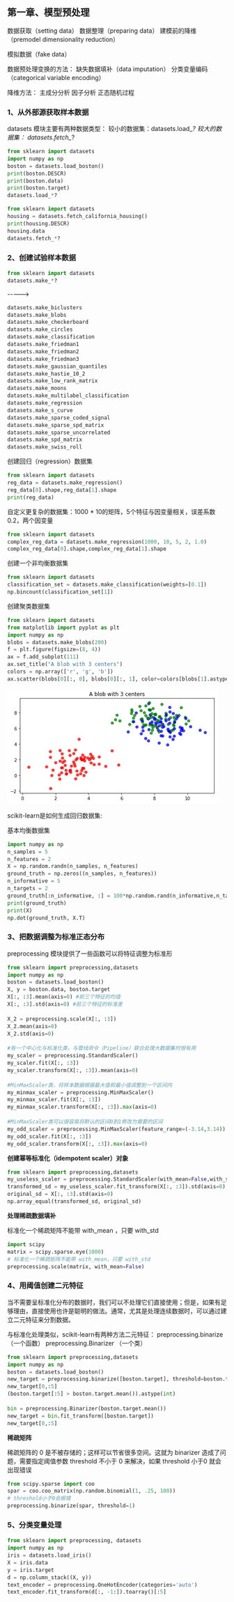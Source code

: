 ## 第一章、模型预处理

数据获取（setting data）
数据整理（preparing data）
建模前的降维（premodel dimensionality reduction）

模拟数据（fake data）

数据预处理变换的方法：
	缺失数据填补（data imputation）
	分类变量编码（categorical variable encoding）

降维方法：
	主成分分析
	因子分析
	正态随机过程

### 1、从外部源获取样本数据

datasets  模块主要有两种数据类型：
	较小的数据集：datasets.load_*?
	较大的数据集： datasets.fetch_*?

```python
from sklearn import datasets
import numpy as np
boston = datasets.load_boston()
print(boston.DESCR)
print(boston.data)
print(boston.target)
datasets.load_*?
```

```python
from sklearn import datasets
housing = datasets.fetch_california_housing()
print(housing.DESCR)
housing.data
datasets.fetch_*?
```

### 2、创建试验样本数据

```python
from sklearn import datasets
datasets.make_*?
```

----->

```txt
datasets.make_biclusters
datasets.make_blobs
datasets.make_checkerboard
datasets.make_circles
datasets.make_classification
datasets.make_friedman1
datasets.make_friedman2
datasets.make_friedman3
datasets.make_gaussian_quantiles
datasets.make_hastie_10_2
datasets.make_low_rank_matrix
datasets.make_moons
datasets.make_multilabel_classification
datasets.make_regression
datasets.make_s_curve
datasets.make_sparse_coded_signal
datasets.make_sparse_spd_matrix
datasets.make_sparse_uncorrelated
datasets.make_spd_matrix
datasets.make_swiss_roll
```

创建回归（regression）数据集

```python
from sklearn import datasets
reg_data = datasets.make_regression()
reg_data[0].shape,reg_data[1].shape
print(reg_data)
```

自定义更复杂的数据集：1000 * 10的矩阵，5个特征与因变量相关，误差系数0.2，两个因变量

```python
from sklearn import datasets
complex_reg_data = datasets.make_regression(1000, 10, 5, 2, 1.0)
complex_reg_data[0].shape,complex_reg_data[1].shape
```

创建一个非均衡数据集

```python
from sklearn import datasets
classification_set = datasets.make_classification(weights=[0.1])
np.bincount(classification_set[1])
```

创建聚类数据集

```python
from sklearn import datasets
from matplotlib import pyplot as plt
import numpy as np
blobs = datasets.make_blobs(200)
f = plt.figure(figsize=(8, 4))
ax = f.add_subplot(111)
ax.set_title("A blob with 3 centers")
colors = np.array(['r', 'g', 'b'])
ax.scatter(blobs[0][:, 0], blobs[0][:, 1], color=colors[blobs[1].astype(int)], alpha=0.75)
```



![1556549996197](imgs/1556549996197.png)

scikit-learn是如何生成回归数据集:

基本均衡数据集

```python
import numpy as np
n_samples = 5
n_features = 2
X = np.random.randn(n_samples, n_features)
ground_truth = np.zeros((n_samples, n_features))
n_informative = 5
n_targets = 2
ground_truth[:n_informative, :] = 100*np.random.rand(n_informative,n_targets)
print(ground_truth)
print(X)
np.dot(ground_truth, X.T)
```

### 3、把数据调整为标准正态分布

preprocessing  模块提供了一些函数可以将特征调整为标准形

```python
from sklearn import preprocessing,datasets
import numpy as np
boston = datasets.load_boston()
X, y = boston.data, boston.target
X[:, :3].mean(axis=0) #前三个特征的均值
X[:, :3].std(axis=0) #前三个特征的标准差

X_2 = preprocessing.scale(X[:, :3])
X_2.mean(axis=0)
X_2.std(axis=0)

#有一个中心化与标准化类，与管线命令（Pipeline）联合处理大数据集时很有用
my_scaler = preprocessing.StandardScaler()
my_scaler.fit(X[:, :3])
my_scaler.transform(X[:, :3]).mean(axis=0)

#MinMaxScaler类，将样本数据根据最大值和最小值调整到一个区间内
my_minmax_scaler = preprocessing.MinMaxScaler()
my_minmax_scaler.fit(X[:, :3])
my_minmax_scaler.transform(X[:, :3]).max(axis=0)

#MinMaxScaler类可以很容易将默认的区间0到1修改为需要的区间
my_odd_scaler = preprocessing.MinMaxScaler(feature_range=(-3.14,3.14))
my_odd_scaler.fit(X[:, :3])
my_odd_scaler.transform(X[:, :3]).max(axis=0)
```

**创建幂等标准化（idempotent scaler）对象**

```python
from sklearn import preprocessing,datasets
my_useless_scaler = preprocessing.StandardScaler(with_mean=False,with_std=False)
transformed_sd = my_useless_scaler.fit_transform(X[:, :3]).std(axis=0)
original_sd = X[:, :3].std(axis=0)
np.array_equal(transformed_sd, original_sd)
```

**处理稀疏数据填补**

标准化一个稀疏矩阵不能带 with_mean  ，只要 with_std

```python
import scipy
matrix = scipy.sparse.eye(1000)
# 标准化一个稀疏矩阵不能带 with_mean，只要 with_std
preprocessing.scale(matrix, with_mean=False)
```

### 4、用阈值创建二元特征

当不需要呈标准化分布的数据时，我们可以不处理它们直接使用；但是，如果有足够理由，直接使用也许是聪明的做法。通常，尤其是处理连续数据时，可以通过建立二元特征来分割数据。

与标准化处理类似，scikit-learn有两种方法二元特征：
preprocessing.binarize  （一个函数）
preprocessing.Binarizer  （一个类）

```python
from sklearn import preprocessing,datasets
import numpy as np
boston = datasets.load_boston()
new_target = preprocessing.binarize([boston.target], threshold=boston.target.mean())
new_target[0,:5]
(boston.target[:5] > boston.target.mean()).astype(int)

bin = preprocessing.Binarizer(boston.target.mean())
new_target = bin.fit_transform([boston.target])
new_target[0,:5]
```

**稀疏矩阵**

稀疏矩阵的 0 是不被存储的；这样可以节省很多空间。这就为 binarizer 造成了问题，需要指定阈值参数 threshold 不小于 0 来解决，如果 threshold 小于0 就会出现错误

```python
from scipy.sparse import coo
spar = coo.coo_matrix(np.random.binomial(1, .25, 100))
# threshold小于0会报错
preprocessing.binarize(spar, threshold=1)
```

### 5、分类变量处理

```python
from sklearn import preprocessing, datasets
import numpy as np
iris = datasets.load_iris()
X = iris.data
y = iris.target
d = np.column_stack((X, y))
text_encoder = preprocessing.OneHotEncoder(categories='auto')
text_encoder.fit_transform(d[:, -1:]).toarray()[:5]
```

















